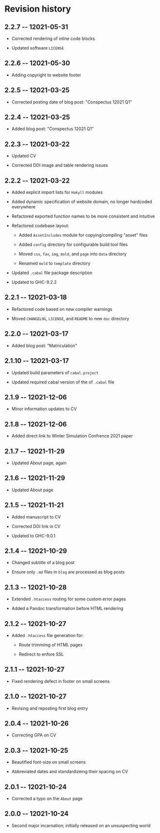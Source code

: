 # Revision history


## 2.2.7 -- 12021-05-31

  * Corrected rendering of inline code blocks

  * Updated software `LICENSE`


## 2.2.6 -- 12021-05-30

  * Adding copyright to website footer


## 2.2.5 -- 12021-03-25

  * Corrected posting date of blog post: "Conspectus 12021 Q1"


## 2.2.4 -- 12021-03-25

  * Added blog post: "Conspectus 12021 Q1"


## 2.2.3 -- 12021-03-22

  * Updated CV

  * Corrected DOI image and table rendering issues


## 2.2.2 -- 12021-03-22

  * Added explicit import lists for `Hakyll` modules

  * Added dynamic specification of website domain, no longer hardcoded everywhere

  * Refactored exported function names to be more consistent and intuitive

  * Refactored codebase layout:

    - Added `AssetIncludes` module for copying/compiling "asset" files

    - Added `config` directory for configurable build tool files

    - Moved `css`, `fav`, `img`, `mold`, and `page` into `data` directory

    - Renamed `mold` to `template` directory

  * Updated `.cabal` file package description

  * Updated to GHC-9.2.2


## 2.2.1 -- 12021-03-18

  * Refactored code based on new compiler warnings

  * Moved `CHANGELOG`, `LICENSE`, and `README` to new `doc` directory


## 2.2.0 -- 12021-03-17

  * Added blog post: "Matriculation"


## 2.1.10 -- 12021-03-17

  * Updated build parameters of `cabal.project`

  * Updated required cabal version of the of `.cabal` file


## 2.1.9 -- 12021-12-06

  * Minor information updates to CV


## 2.1.8 -- 12021-12-06

  * Added direct link to Winter Simulation Confrence 2021 paper


## 2.1.7 -- 12021-11-29

  * Updated About page, again


## 2.1.6 -- 12021-11-29

  * Updated About page


## 2.1.5 -- 12021-11-21

  * Added manuscript to CV

  * Corrected DOI link in CV

  * Updated to GHC-9.0.1


## 2.1.4 -- 12021-10-29

  * Changed subtitle of a blog post

  * Ensure only `.md` files in `blog` are processed as blog posts


## 2.1.3 -- 12021-10-28

  * Extended `.htaccess` routing for some custom error pages

  * Added a Pandoc transformation before HTML rendering


## 2.1.2 -- 12021-10-27

  * Added `.htaccess` file generation for:

    - Route trimmimg of HTML pages

    - Redirect to enfore SSL


## 2.1.1 -- 12021-10-27

  * Fixed rendering defect in footer on small screens


## 2.1.0 -- 12021-10-27

  * Revising and reposting first blog entry


## 2.0.4 -- 12021-10-26

  * Correcting GPA on CV


## 2.0.3 -- 12021-10-25

  * Beautified font-size on small screens

  * Abbreviated dates and standardizeing their spacing on CV


## 2.0.1 -- 12021-10-24

  * Corrected a typo on the `About` page


## 2.0.0 -- 12021-10-24

  * Second major incarnation; initially released on an unsuspecting world
